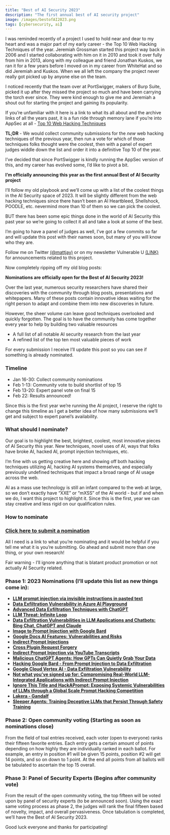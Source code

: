 ```yaml
---
title: "Best of AI Security 2023"
description: "The first annual best of AI security project"
image: /images/bestofAI2023.png
tags: [cybersecurity, ai]
---
```


I was reminded recently of a project I used to hold near and dear to my heart and was a major part of my early career - the Top 10 Web Hacking Techniques of the year. Jeremiah Grossman started this project way back in 2006 and I started collaborating with him on it in 2010 and took it over fully from him in 2013, along with my colleague and friend Jonathan Kuskos, we ran it for a few years before I moved on in my career from WhiteHat and so did Jeremiah and Kuskos. When we all left the company the project never really got picked up by anyone else on the team.

I noticed recently that the team over at PortSwigger, makers of Burp Suite, picked it up after they missed the project so much and have been carrying the torch ever since. They were kind enough to give me and Jeremiah a shout out for starting the project and gaining its popularity.

If you’re unfamiliar with it here is a link to what its all about and the archive links of all the years past, it is a fun ride through memory lane if you’re into AppSec at all - [Top 10 Web Hacking Techniques](https://portswigger.net/research/top-10-web-hacking-techniques)

**TL;DR** - We would collect community submissions for the _new_ web hacking techniques of the previous year, then run a vote for which of those techniques folks thought were the coolest, then with a panel of expert judges widdle down the list and order it into a definitive Top 10 of the year.

I’ve decided that since PortSwigger is kindly running the AppSec version of this, and my career has evolved some, I’d like to pivot a bit.

**I’m officially announcing this year as the first annual Best of AI Security project**

I’ll follow my old playbook and we’ll come up with a list of the coolest things in the AI Security space of 2023. It will be slightly different from the web hacking techniques since there hasn’t been an AI Heartbleed, Shellshock, POODLE, etc. nevermind more than 10 of them so we can pick the coolest.

BUT there has been some epic things done in the world of AI Security this past year so we’re going to collect it all and take a look at some of the best.

I’m going to have a panel of judges as well, I’ve got a few commits so far and will update this post with their names soon, but many of you will know who they are.

Follow me on Twitter [(@mattjay)](https://x.com/mattjay) or on my newsletter Vulnerable U [(LINK)](https://vulnu.mattjay.com) for announcements related to this project.

Now completely ripping off my old blog posts:

**Nominations are officially open for the Best of AI Security 2023!**

Over the last year, numerous security researchers have shared their discoveries with the community through blog posts, presentations and whitepapers. Many of these posts contain innovative ideas waiting for the right person to adapt and combine them into new discoveries in future.

However, the sheer volume can leave good techniques overlooked and quickly forgotten. The goal is to have the community has come together every year to help by building two valuable resources

- A full list of all notable AI security research from the last year
- A refined list of the top ten most valuable pieces of work

For every submission I receive I’ll update this post so you can see if something is already nominated.

### **Timeline**

- Jan 16-30: Collect community nominations
- Feb 1-13: Community vote to build shortlist of top 15
- Feb 13-20: Expert panel vote on final 15
- Feb 22: Results announced!

Since this is the first year we’re running the AI project, I reserve the right to change this timeline as I get a better idea of how many submissions we’ll get and subject to expert panel’s availability.

### **What should I nominate?**

Our goal is to highlight the best, brightest, coolest, most innovative pieces of AI Security this year. New techniques, novel uses of AI, ways that folks have broke AI, hacked AI, prompt injection techniques, etc.

I’m fine with us getting creative here and showing off both hacking techniques utilizing AI, hacking AI systems themselves, and especially previously undefined techniques that impact a broad range of AI usage across the web.

AI as a mass use technology is still an infant compared to the web at large, so we don’t exactly have “XXE” or “mXSS” of the AI world - but if and when we do, I want this project to highlight it. Since this is the first, year we can stay creative and less rigid on our qualification rules.

### **How to nominate**

### **[Click here to submit a nomination](https://docs.google.com/forms/d/e/1FAIpQLSfGPnkyuV8H9SOnAk4nnMI3rtN7HVCHs9oeUM9h-SO-otflsA/viewform?usp=sf_link)**

All I need is a link to what you’re nominating and it would be helpful if you tell me what it is you’re submitting. Go ahead and submit more than one thing, or your own research!

Fair warning - I’ll ignore anything that is blatant product promotion or not actually AI Security related.

### Phase 1: 2023 Nominations (I’ll update this list as new things come in):

- **[LLM prompt injection via invisible instructions in pasted text](https://twitter.com/goodside/status/1745511940351287394)**
- **[Data Exfiltration Vulnerability in Azure AI Playground](https://embracethered.com/blog/posts/2023/data-exfiltration-in-azure-openai-playground-fixed/)**
- **[Advanced Data Exfiltration Techniques with ChatGPT](https://embracethered.com/blog/posts/2023/advanced-plugin-data-exfiltration-trickery/)**
- **[LLM Threat: Infinite Loop](https://embracethered.com/blog/posts/2023/llm-cost-and-dos-threat/)**
- **[Data Exfiltration Vulnerabilities in LLM Applications and Chatbots: Bing Chat, ChatGPT and Claude](https://www.youtube.com/watch?v=L_1plTXF-FE)**
- **[Image to Prompt Injection with Google Bard](https://embracethered.com/blog/posts/2023/google-bard-image-to-prompt-injection/)**
- **[Google Docs AI Features: Vulnerabilities and Risks](https://embracethered.com/blog/posts/2023/google-docs-ai-scam/)**
- **[Indirect Prompt Injections](https://embracethered.com/blog/posts/2023/chatgpt-cross-plugin-request-forgery-and-prompt-injection./)**
- **[Cross Plugin Request Forgery](https://embracethered.com/blog/posts/2023/chatgpt-cross-plugin-request-forgery-and-prompt-injection./)**
- **[Indirect Prompt Injection via YouTube Transcripts](https://embracethered.com/blog/posts/2023/chatgpt-plugin-youtube-indirect-prompt-injection/)**
- **[Malicious ChatGPT Agents: How GPTs Can Quietly Grab Your Data](https://embracethered.com/blog/posts/2023/openai-custom-malware-gpt/)**
- **[Hacking Google Bard - From Prompt Injection to Data Exfiltration](https://embracethered.com/blog/posts/2023/google-bard-data-exfiltration/)**
- **[Google Cloud Vertex AI - Data Exfiltration Vulnerability](https://embracethered.com/blog/posts/2023/google-gcp-generative-ai-studio-data-exfiltration-fixed/)**
- **[Not what you’ve signed up for: Compromising Real-World LLM-Integrated Applications with Indirect Prompt Injection](https://arxiv.org/pdf/2302.12173.pdf)**
- **[Ignore This Title and HackAPrompt: Exposing Systemic Vulnerabilities of LLMs through a Global Scale Prompt Hacking Competition](https://paper.hackaprompt.com/)**
- **[Lakera - Gandalf](https://gandalf.lakera.ai/)**
- **[Sleeper Agents: Training Deceptive LLMs that Persist Through Safety Training](https://arxiv.org/pdf/2401.05566.pdf)**

### Phase 2: Open community voting (Starting as soon as nominations close)

From the field of toal entries received, each voter (open to everyone) ranks their fifteen favorite entries. Each entry gets a certain amount of points depending on how highly they are individually ranked in each ballot. For example, an entry in position #1 will be given 15 points, position #2 will get 14 points, and so on down to 1 point. At the end all points from all ballots will be tabulated to ascertain the top 15 overall.

### Phase 3: Panel of Security Experts (Begins after community vote)

From the result of the open community voting, the top fifteen will be voted upon by panel of security experts (to be announced soon). Using the exact same voting process as phase 2, the judges will rank the final fifteen based of novelty, impact, and overall pervasiveness. Once tabulation is completed, we’ll have the Best of AI Security 2023.

Good luck everyone and thanks for participating!
